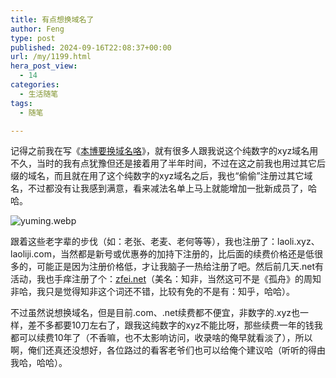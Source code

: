 ```yaml
---
title: 有点想换域名了
author: Feng
type: post
published: 2024-09-16T22:08:37+00:00
url: /my/1199.html
hera_post_view:
  - 14
categories:
  - 生活随笔
tags:
  - 随笔

---
```

记得之前我在写《[本博要换域名咯][1]》，就有很多人跟我说这个纯数字的xyz域名用不久，当时的我有点犹豫但还是接着用了半年时间，不过在这之前我也用过其它后缀的域名，而且就在用了这个纯数字的xyz域名之后，我也“偷偷”注册过其它域名，不过都没有让我感到满意，看来减法名单上马上就能增加一批新成员了，哈哈。

<!--more-->

<img decoding="async" src="https://image.uu126.cn/typecho/uploads/2024/09/3841908940.webp" alt="yuming.webp" title="yuming.webp" /> 

跟着这些老字辈的步伐（如：老张、老麦、老何等等），我也注册了：laoli.xyz、laoliji.com，当然都是新号或优惠券的加持下注册的，比后面的续费价格还是低很多的，可能正是因为注册价格低，才让我脑子一热给注册了吧。然后前几天.net有活动，我也手痒注册了个：[zfei.net][2]（美名：知非，当然这可不是《孤舟》的周知非哈，我只是觉得知非这个词还不错，比较有免的不是有：知乎，哈哈）。

不过虽然说想换域名，但是目前.com、.net续费都不便宜，非数字的.xyz也一样，差不多都要10刀左右了，跟我这纯数字的xyz不能比呀，那些续费一年的钱我都可以续费10年了（不香嘛，也不太影响访问，收录啥的俺早就看淡了），所以啊，俺们还真还没想好，各位路过的看客老爷们也可以给俺个建议哈（听听的得由我哈，哈哈）。

 [1]: https://057000.xyz/Post/378.html
 [2]: https://zfei.net/